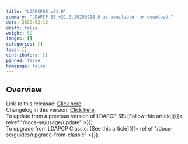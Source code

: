 ```yaml
---
title: "LDAPCPSE v21.0"
summary: "LDAPCP SE v21.0.20250218.6 is available for download."
date: 2025-02-18
draft: false
weight: 50
images: []
categories: []
tags: []
contributors: []
pinned: false
homepage: false
---
```


## Overview

Link to this releasae: [Click here](https://github.com/Yvand/LDAPCP/releases/tag/v21.0.20250218.6).  
Changelog in this version: [Click here](https://github.com/Yvand/LDAPCP/blob/master/CHANGELOG.md#ldapcp-second-edition-v210---published-in-february-18-2025).  
To update from a previous version of LDAPCP SE: [Follow this article]({{< relref "/docs-se/usage/update" >}}).  
To upgrade from LDAPCP Classic: [See this article]({{< relref "/docs-se/guides/upgrade-from-classic" >}}).
